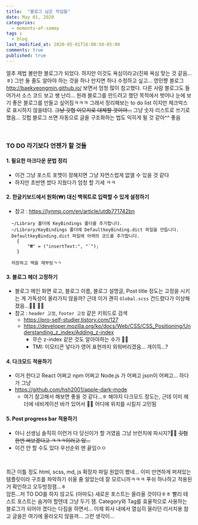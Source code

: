 ```yaml
---
title:  "블로그 남은 작업들"
date: May 01, 2020
categories:
  - moments-of-sammy
tags :
  - blog
last_modified_at: 2020-05-01T16:00:50-05:00
comments: true
published: true
---
```


얼추 제법 볼만한 블로그가 되었다. 하지만 이것도 욕심이라고(진짜 욕심 맞는 것 같음...ㅎ) 그만 둘 줄도 알아야 하는 것을 하나 만지면 하나 수정하고 싶고... 영민쨩 블로그 <http://baekyeongmin.github.io/> 보면서 엄청 많이 참고했다. 다른 사람 블로그도 들어가서 소스 코드 보고 쌩 난리... 원래 블로그를 만드려고 했던 목적에서 벗어나 눈에 보기 좋은 블로그를 만들고 싶어짐ㅋㅋㅋ 그래서 정리해보는 to do list 이지만 체크박스로 표시하지 않을테다. ~~그냥 깃헙 이모지로 대체할 것이야...~~ 그냥 숫자 리스트로 쓰기로 했음... 깃헙 블로그 쓰면 자동으로 글을 구조화하는 법도 익히게 될 것 같아^^ 좋음  

<br>

### TO DO 라기보다 언젠가 할 것들

#### 1. 필요한 마크다운 문법 정리
- 이건 그냥 포스트 포맷이 정해지면 그냥 자연스럽게 없앨 수 있을 것 같다
- 하지만 초반엔 썼다 지웠다가 엄청 할 기세 ㅋㅋ

#### 2. 한글키보드에서 원화(₩) 대신 백쿼트로 입력할 수 있게 설정하기
- 참고 : <https://lynmp.com/en/article/utdb771742bn>
```
  ~/Library 폴더에 KeyBindings 폴더를 추가합니다.
  ~/Library/KeyBindings 폴더에 DefaultkeyBinding.dict 파일을 만듭니다.
  DefaultkeyBinding.dict 파일에 아래의 코드를 추가합니다.
    {
        "₩" = ("insertText:", "`");
    }
  
  저장하고 맥을 재부팅ㄱㄱ
```

#### 3. 블로그 헤더 고정하기
- 블로그 메인 화면 로고, 블로그 이름, 블로그 설명글, Post title 정도는 고정을 시키는 게 가독성이 올라가지 않을까? 근데 이거 괜히 `Global.scss` 건드렸다가 이상해졌음...:woman_facepalming:	:woman_facepalming:	
- 참고 : `header 고정`, `footer 고정` 같은 키워드로 검색
  - <https://pro-self-studier.tistory.com/127>
  - <https://developer.mozilla.org/ko/docs/Web/CSS/CSS_Positioning/Understanding_z_index/Adding_z-index>
    - 무슨 z-index 같은 것도 알아야하는 수가 :woman_facepalming:
    - TMI: 이모티콘 넣다가 영어 표현까지 외워버리겠음... 개이득...?
    
#### 4. 다크모드 적용하기
- 이거 한다고 React 어쩌고 npm 어쩌고 Node.js 가 어쩌고 json이 어쩌고... 하다가 그냥
- <https://github.com/hsh2001/apple-dark-mode>
  - 여기 참고해서 해보면 좋을 것 같다...ㅎ 해야지 다크모드 정도는, 근데 이미 헤더에 네비게이션 바가 있어서 :woman_facepalming: 어디에 위치를 시킬지 고민됨
  
#### 5. Post progress bar 적용하기
- 아니 선생님 솔직히 이런거 다 당신이가 할 거였음 그냥 브런치에 파시지?:woman_shrugging:	~~깃헙 한번 써보겠다고 ㅋㅋㅋ이러고 있...~~
- 이건 안 할 수도 있다 우선순위 맨 끝임ㅇㅇ

<br>

최근 이틀 정도 html, scss, md, js 확장자 파일 원없이 봤네... 이미 만연하게 퍼져있는 템플릿이라 구조를 파악하기 쉬울 줄 알았는데 잘 모르니까ㅋㅋㅋ 푸쉬 하나하고 적용된 거 확인하고 오두방정잼...ㅎ  
암튼...저 TO DO를 하지 않고도 (아마도) 새로운 포스트는 올라올 것이다ㅎㅎ 빨리 테스트 포스트는 숨겨야 할텐데 그냥 두기 잼. Category와 Tag를 효율적으로 사용하는 블로그가 되어야 겠다는 다짐을 하면서... 이제 회사 내에서 열심히 올리던 리서치용 참고 글을은 여기에 올라오지 않을까... 그런 생각이...
  
